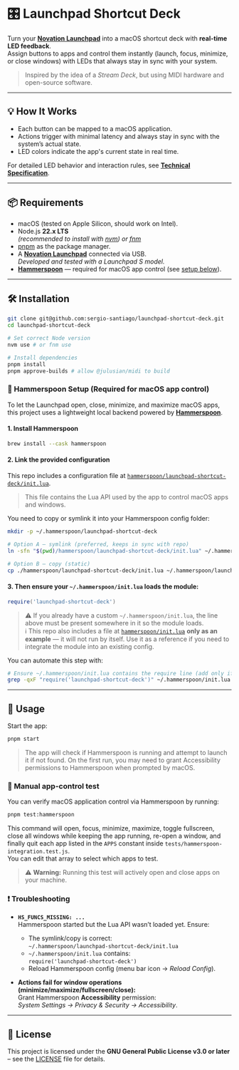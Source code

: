 # 🎛 Launchpad Shortcut Deck

Turn your [**Novation Launchpad**](https://novationmusic.com/launchpad) into a macOS shortcut deck with **real-time LED
feedback**.  
Assign buttons to apps and control them instantly (launch, focus, minimize, or close windows) with LEDs that always
stay in sync with your system.

> Inspired by the idea of a *Stream Deck*, but using MIDI hardware and open-source software.

---

## 💡 How It Works

- Each button can be mapped to a macOS application.
- Actions trigger with minimal latency and always stay in sync with the system’s actual state.
- LED colors indicate the app's current state in real time.

For detailed LED behavior and interaction rules, see [**Technical Specification**](docs/spec.md).

---

## 📦 Requirements

- macOS (tested on Apple Silicon, should work on Intel).
- Node.js **22.x LTS**  
  *(recommended to install with [nvm](https://github.com/nvm-sh/nvm)) or [fnm](https://github.com/Schniz/fnm)*
- [pnpm](https://pnpm.io/) as the package manager.
- A [**Novation Launchpad**](https://novationmusic.com/launchpad) connected via USB.  
  *Developed and tested with a Launchpad S model.*
- [**Hammerspoon**](https://www.hammerspoon.org) — required for macOS app control (see [setup below](#-hammerspoon-setup-required-for-macos-app-control)).

---

## 🛠 Installation

```bash
git clone git@github.com:sergio-santiago/launchpad-shortcut-deck.git
cd launchpad-shortcut-deck

# Set correct Node version
nvm use # or fnm use

# Install dependencies
pnpm install
pnpm approve-builds # allow @julusian/midi to build
```

### 🔨 Hammerspoon Setup (Required for macOS app control)

To let the Launchpad open, close, minimize, and maximize macOS apps, this project uses a lightweight local backend
powered by [**Hammerspoon**](https://www.hammerspoon.org).

#### 1. Install Hammerspoon

```bash
brew install --cask hammerspoon
```

#### 2. Link the provided configuration

This repo includes a configuration file at [
`hammerspoon/launchpad-shortcut-deck/init.lua`](hammerspoon/launchpad-shortcut-deck/init.lua).
> This file contains the Lua API used by the app to control macOS apps and windows.

You need to copy or symlink it into your Hammerspoon config folder:

```bash
mkdir -p ~/.hammerspoon/launchpad-shortcut-deck

# Option A — symlink (preferred, keeps in sync with repo)
ln -sfn "$(pwd)/hammerspoon/launchpad-shortcut-deck/init.lua" ~/.hammerspoon/launchpad-shortcut-deck/init.lua

# Option B — copy (static)
cp ./hammerspoon/launchpad-shortcut-deck/init.lua ~/.hammerspoon/launchpad-shortcut-deck/init.lua
```

#### 3. Then ensure your `~/.hammerspoon/init.lua` loads the module:

```lua
require('launchpad-shortcut-deck')
```

> ⚠ If you already have a custom `~/.hammerspoon/init.lua`, the line above must be present somewhere in it so the module
> loads.  
> ℹ This repo also includes a file at [`hammerspoon/init.lua`](./hammerspoon/init.lua) **only as an example** — it will
> not run by itself. Use it as a reference if you need to integrate the module into an existing config.

You can automate this step with:

```bash
# Ensure ~/.hammerspoon/init.lua contains the require line (add only if missing)
grep -qxF "require('launchpad-shortcut-deck')" ~/.hammerspoon/init.lua 2>/dev/null || echo "require('launchpad-shortcut-deck')" >> ~/.hammerspoon/init.lua
```

---

## 🚀️ Usage

Start the app:

```bash
pnpm start
```

> The app will check if Hammerspoon is running and attempt to launch it if not found.
> On the first run, you may need to grant Accessibility permissions to Hammerspoon when prompted by macOS.

### 🧪 Manual app-control test

You can verify macOS application control via Hammerspoon by running:

```bash
pnpm test:hammerspoon
```

This command will open, focus, minimize, maximize, toggle fullscreen,
close all windows while keeping the app running, re-open a window,
and finally quit each app listed in the `APPS` constant inside
`tests/hammerspoon-integration.test.js`.  
You can edit that array to select which apps to test.

> ⚠️ **Warning:** Running this test will actively open and close apps on your machine.

### ❗ Troubleshooting

- **`HS_FUNCS_MISSING: ...`**  
  Hammerspoon started but the Lua API wasn’t loaded yet. Ensure:
    - The symlink/copy is correct:  
      `~/.hammerspoon/launchpad-shortcut-deck/init.lua`
    - `~/.hammerspoon/init.lua` contains:  
      `require('launchpad-shortcut-deck')`
    - Reload Hammerspoon config (menu bar icon → *Reload Config*).

- **Actions fail for window operations (minimize/maximize/fullscreen/close):**  
  Grant Hammerspoon **Accessibility** permission:  
  *System Settings → Privacy & Security → Accessibility*.

---

## 📜 License

This project is licensed under the **GNU General Public License v3.0 or later** – see the [LICENSE](LICENSE) file for
details.
